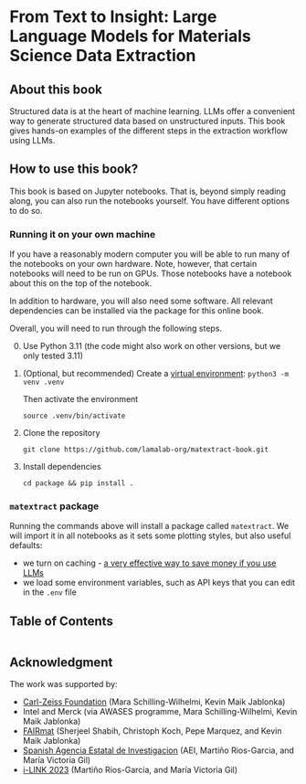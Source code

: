 # From Text to Insight: Large Language Models for Materials Science Data Extraction

## About this book

Structured data is at the heart of machine learning. LLMs offer a convenient way to generate structured data based on unstructured inputs.
This book gives hands-on examples of the different steps in the extraction workflow using LLMs.

## How to use this book?

This book is based on Jupyter notebooks. That is, beyond simply reading along, you can also run the notebooks yourself.
You have different options to do so.

### Running it on your own machine
If you have a reasonably modern computer you will be able to run many of the notebooks on your own hardware.
Note, however, that certain notebooks will need to be run on GPUs. Those notebooks have a notebook about this on the top of the notebook.

In addition to hardware, you will also need some software. All relevant dependencies can be installed via the package for this online book.

Overall, you will need to run through the following steps.

0. Use Python 3.11 (the code might also work on other versions, but we only tested 3.11)

1. (Optional, but recommended) Create a [virtual environment](https://packaging.python.org/en/latest/guides/installing-using-pip-and-virtual-environments/): `python3 -m venv .venv`

   Then activate the environment

   `source .venv/bin/activate`

2. Clone the repository

    `git clone https://github.com/lamalab-org/matextract-book.git`

3. Install dependencies

    `cd package && pip install . `


### `matextract` package

Running the commands above will install a package called `matextract`. We will import it in all notebooks as it sets some plotting styles, but also useful defaults:

- we turn on caching - [a very effective way to save money if you use LLMs](https://www.oreilly.com/radar/what-we-learned-from-a-year-of-building-with-llms-part-i/)
- we load some environment variables, such as API keys that you can edit in the `.env` file


## Table of Contents

```{tableofcontents}
```

## Acknowledgment

The work was supported by:
- [Carl-Zeiss Foundation](https://www.carl-zeiss-stiftung.de) (Mara Schilling-Wilhelmi, Kevin Maik Jablonka)
- Intel and Merck (via AWASES programme, Mara Schilling-Wilhelmi, Kevin Maik Jablonka)
- [FAIRmat](https://www.fairmat-nfdi.eu/fairmat/) (Sherjeel Shabih, Christoph Koch, Pepe Marquez, and Kevin Maik Jablonka)
- [Spanish Agencia Estatal de Investigacion](https://www.aei.gob.es) (AEI, Martiño Rios-Garcia, and María Victoria Gil)
- [i-LINK 2023](https://www.csic.es/sites/default/files/2023-08/call_i-link_2023_english.pdf) (Martiño Rios-Garcia, and María Victoria Gil)

